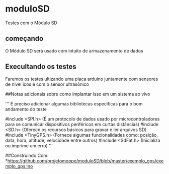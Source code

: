 # moduloSD
Testes com o Módulo SD

## começando
O Módulo SD será usado com intuito de armazenamento de dados 

## Execultando os testes
Faremos os testes ultizando uma placa arduino juntamente com sensores de nivel icos e com o sensor ultrasônico 

##Notas adicionais sobre como implantar isso em um sistema ao vivo

'''
É preciso adicionar algumas bibliotecas especificas para o bom andamento do teste

#include <SPI.h> (É um protocolo de dados usado por microcontroladores para se comunicar dispositivos periféricos em curtas distâncias)
#include <SD.h> (Oferece os recursos básicos para gravar e ler arquivos SD)
#include <TinyGPS.h> (Fornece algumas funcionalidades como:  posição, data, hora, altitude, velocidade entre outros) 
#include <SdFat.h> (Inicializa ou imprime um erro)
'''


##Construindo Com:
*https://github.com/projetomoppe/moduloSD/blob/master/exemplo_gps/exemplo_gps.ino
